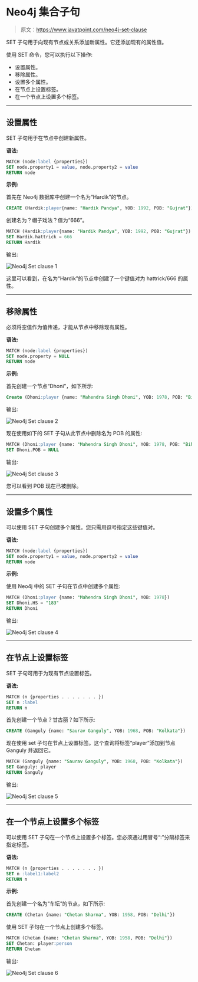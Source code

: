# Neo4j 集合子句

> 原文：<https://www.javatpoint.com/neo4j-set-clause>

SET 子句用于向现有节点或关系添加新属性。它还添加现有的属性值。

使用 SET 命令，您可以执行以下操作:

*   设置属性。
*   移除属性。
*   设置多个属性。
*   在节点上设置标签。
*   在一个节点上设置多个标签。

* * *

## 设置属性

SET 子句用于在节点中创建新属性。

**语法:**

```sql
MATCH (node:label {properties}) 
SET node.property1 = value, node.property2 = value 
RETURN node

```

**示例:**

首先在 Neo4j 数据库中创建一个名为“Hardik”的节点。

```sql
CREATE (Hardik:player{name: "Hardik Pandya", YOB: 1992, POB: "Gujrat"})

```

创建名为？帽子戏法？值为“666”。

```sql
MATCH (Hardik:player{name: "Hardik Pandya", YOB: 1992, POB: "Gujrat"}) 
SET Hardik.hattrick = 666
RETURN Hardik

```

输出:

![Neo4j Set clause 1](img/aca94e5625a42e4e3f033c0767fc22c6.png)

这里可以看到，在名为“Hardik”的节点中创建了一个键值对为 hattrick/666 的属性。

* * *

## 移除属性

必须将空值作为值传递，才能从节点中移除现有属性。

**语法:**

```sql
MATCH (node:label {properties}) 
SET node.property = NULL 
RETURN node

```

**示例:**

首先创建一个节点“Dhoni”，如下所示:

```sql
Create (Dhoni:player {name: "Mahendra Singh Dhoni", YOB: 1978, POB: "Bihar"}) 

```

输出:

![Neo4j Set clause 2](img/4afe74c6ce7f6a0047d81a226febda6a.png)

现在使用如下的 SET 子句从此节点中删除名为 POB 的属性:

```sql
MATCH (Dhoni:player {name: "Mahendra Singh Dhoni", YOB: 1978, POB: "Bihar"}) 
SET Dhoni.POB = NULL 

```

输出:

![Neo4j Set clause 3](img/352c9cb962a4cb45971bb0f96452dc9c.png)

您可以看到 POB 现在已被删除。

* * *

## 设置多个属性

可以使用 SET 子句创建多个属性。您只需用逗号指定这些键值对。

**语法:**

```sql
MATCH (node:label {properties}) 
SET node.property1 = value, node.property2 = value 
RETURN node 

```

**示例:**

使用 Neo4j 中的 SET 子句在节点中创建多个属性:

```sql
MATCH (Dhoni:player {name: "Mahendra Singh Dhoni", YOB: 1978})  
SET Dhoni.HS = "183" 
RETURN Dhoni 

```

输出:

![Neo4j Set clause 4](img/60e1825115747da8fa7b5265ad57c958.png)

* * *

## 在节点上设置标签

SET 子句可用于为现有节点设置标签。

**语法:**

```sql
MATCH (n {properties . . . . . . . }) 
SET n :label 
RETURN n  

```

首先创建一个节点？甘古丽？如下所示:

```sql
CREATE (Ganguly {name: "Saurav Ganguly", YOB: 1968, POB: "Kolkata"})

```

现在使用 set 子句在节点上设置标签。这个查询将标签“player”添加到节点 Ganguly 并返回它。

```sql
MATCH (Ganguly {name: "Saurav Ganguly", YOB: 1968, POB: "Kolkata"}) 
SET Ganguly: player 
RETURN Ganguly 

```

输出:

![Neo4j Set clause 5](img/7342dc9e32e97f43e28513ea8307032f.png)

* * *

## 在一个节点上设置多个标签

可以使用 SET 子句在一个节点上设置多个标签。您必须通过用冒号“:”分隔标签来指定标签。

**语法:**

```sql
MATCH (n {properties . . . . . . . }) 
SET n :label1:label2 
RETURN n 

```

**示例:**

首先创建一个名为“车坛”的节点，如下所示:

```sql
CREATE (Chetan {name: "Chetan Sharma", YOB: 1958, POB: "Delhi"}) 

```

使用 SET 子句在一个节点上创建多个标签。

```sql
MATCH (Chetan {name: "Chetan Sharma", YOB: 1958, POB: "Delhi"}) 
SET Chetan: player:person 
RETURN Chetan   

```

输出:

![Neo4j Set clause 6](img/2e86641f6b9d4e541585e8c1822f528e.png)